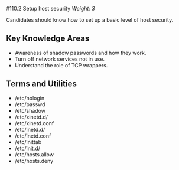#110.2 Setup host security
*Weight: 3*

Candidates should know how to set up a basic level of host security.

## Key Knowledge Areas
- Awareness of shadow passwords and how they work.
- Turn off network services not in use.
- Understand the role of TCP wrappers.

## Terms and Utilities
- /etc/nologin
- /etc/passwd
- /etc/shadow
- /etc/xinetd.d/
- /etc/xinetd.conf
- /etc/inetd.d/
- /etc/inetd.conf
- /etc/inittab
- /etc/init.d/
- /etc/hosts.allow
- /etc/hosts.deny